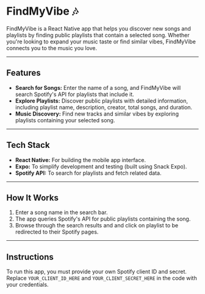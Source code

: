 # FindMyVibe 🎶

FindMyVibe is a React Native app that helps you discover new songs and playlists by finding public playlists that contain a selected song. Whether you're looking to expand your music taste or find similar vibes, FindMyVibe connects you to the music you love.

---

## Features

- **Search for Songs:** Enter the name of a song, and FindMyVibe will search Spotify's API for playlists that include it.
- **Explore Playlists:** Discover public playlists with detailed information, including playlist name, description, creator, total songs, and duration.
- **Music Discovery:** Find new tracks and similar vibes by exploring playlists containing your selected song.

---

## Tech Stack

- **React Native:** For building the mobile app interface.
- **Expo:** To simplify development and testing (built using Snack Expo).
- **Spotify API:** To search for playlists and fetch related data.

---

## How It Works

1. Enter a song name in the search bar.
2. The app queries Spotify's API for public playlists containing the song.
3. Browse through the search results and and click on playlist to be redirected to their Spotify pages.

---

## Instructions

To run this app, you must provide your own Spotify client ID and secret. Replace `YOUR_CLIENT_ID_HERE` and `YOUR_CLIENT_SECRET_HERE` in the code with your credentials.
